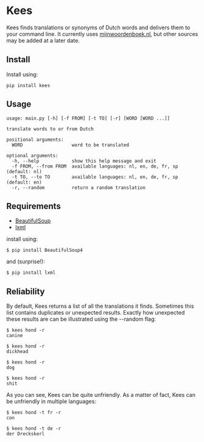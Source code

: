 # Kees

Kees finds translations or synonyms of Dutch words and delivers them to your command line. It currently uses [mijnwoordenboek.nl](http://www.mijnwoordenboek.nl), but other sources may be added at a later date. 

## Install

Install using:
    
    pip install kees

## Usage

    usage: main.py [-h] [-f FROM] [-t TO] [-r] [WORD [WORD ...]]

    translate words to or from Dutch

    positional arguments:
      WORD                  word to be translated

    optional arguments:
      -h, --help            show this help message and exit
      -f FROM, --from FROM  available languages: nl, en, de, fr, sp (default: nl)
      -t TO, --to TO        available languages: nl, en, de, fr, sp (default: en)
      -r, --random          return a random translation

## Requirements

- [BeautifulSoup](https://www.crummy.com/software/BeautifulSoup/)
- [lxml](http://lxml.de/)

install using:

    $ pip install BeautifulSoup4

and (surprise!): 

    $ pip install lxml

## Reliability

By default, Kees returns a list of all the translations it finds. Sometimes
this list contains duplicates or unexpected results. Exactly how unexpected
these results are can be illustrated using the --random flag:

    $ kees hond -r
    canine

    $ kees hond -r
    dickhead

    $ kees hond -r
    dog

    $ kees hond -r
    shit

As you can see, Kees can be quite unfriendly. As a matter of fact, Kees can be unfriendly in multiple languages:

    $ kees hond -t fr -r
    con

    $ kees hond -t de -r
    der Dreckskerl
